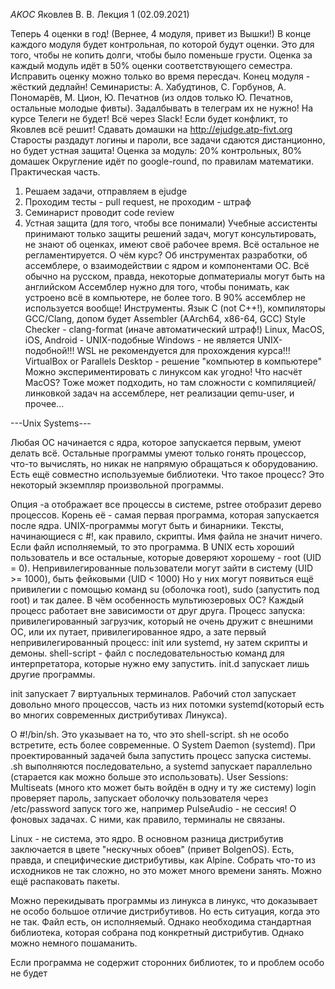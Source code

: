 *AKOC* Яковлев В. В. Лекция 1 (02.09.2021)

Теперь 4 оценки в год! (Вернее, 4 модуля, привет из Вышки!)
В конце каждого модуля будет контрольная, по которой будут оценки. Это для того, чтобы не копить долги, чтобы было поменьше 
грусти. Оценка за каждый модуль идёт в 50% оценки соответствующего семестра. Исправить оценку можно только во время пересдач.
Конец модуля - жёсткий дедлайн!
Семинаристы: А. Хабудтинов, С. Горбунов, А. Пономарёв, М. Цион, Ю. Печатнов (из олдов только Ю. Печатнов, остальные молодые фивты). Задалбывать в телеграм их не нужно! На курсе Телеги не будет! Всё через Slack! Если будет конфликт, то Яковлев всё решит!
Сдавать домашки на http://ejudge.atp-fivt.org
Старосты раздадут логины и пароли, все задачи сдаются дистанционно, но будет устная защита!
Оценка за модуль: 20% контрольных, 80% домашек
Округление идёт по google-round, по правилам математики.
Практическая часть.
1. Решаем задачи, отправляем в ejudge
2. Проходим тесты - pull request, не проходим - штраф
3. Семинарист проводит code review
4. Устная защита (для того, чтобы все понимали)
Учебные ассистенты принимают только защиты решений задач, могут консультировать, не знают об оценках, имеют своё рабочее время. Всё остальное не регламентируется.
О чём курс? Об инструментах разработки, об ассемблере, о взаимодействии с ядром и компонентами ОС.
Всё обычно на русском, правда, некоторые допматериалы могут быть на английском
Ассемблер нужно для того, чтобы понимать, как устроено всё в компьютере, не более того. В 90% ассемблер не используется вообще!
Инструменты. Язык С (not C++!), компиляторы GCC/Clang, допом будет Assembler (AArch64, x86-64, GCC)
Style Checker - clang-format (иначе автоматический штраф!)
Linux, MacOS, iOS, Android - UNIX-подобные
Windows - не является UNIX-подобной!!!
WSL не рекомендуется для прохождения курса!!!
VirtualBox or Parallels Desktop - решение "компьютер в компьютере"
Можно экспериментировать с линуксом как угодно!
Что насчёт MacOS? Тоже может подходить, но там сложности с компиляцией/линковкой задач на ассемблере, нет реализации qemu-user, и прочее...

---Unix Systems---

Любая ОС начинается с ядра, которое запускается первым, умеют делать всё. Остальные программы умеют только гонять процессор, что-то вычислять, но никак не напрямую обращаться к оборудованию. Есть ещё совместно используемые библиотеки.
Что такое процесс? Это некоторый экземпляр произвольной программы.

Опция -a отображает все процессы в системе, pstree отобразит дерево процессов. Корень её - самая первая программа, которая запускается после ядра. 
UNIX-программы могут быть и бинарники. Тексты, начинающиеся с #!, как правило, скрипты. Имя файла не значит ничего. Если файл исполняемый, то это программа.
В UNIX есть хороший пользователь и все остальные, которые доверяют хорошему - root (UID = 0).
Непривилегированные пользователи могут зайти в систему (UID >= 1000), быть фейковыми (UID < 1000)
Но у них могут появиться ещё привилегии с помощью команд su (оболочка root), sudo (запустить под root) и так далее.
В чём особенность мультиюзеровых ОС? Каждый процесс работает вне зависимости от друг друга. 
Процесс запуска: привилегированный загрузчик, который не очень дружит с внешними ОС, или их путает, привилегированное ядро, а зате первый непривилегированный процесс: init или systemd, ну затем скрипты и демоны.
shell-script - файл с последовательностью команд для интерпретатора, которые нужно ему запустить.
init.d запускает лишь другие программы.

init запускает 7 виртуальных терминалов. Рабочий стол запускает довольно много процессов, часть из них потомки systemd(который есть во многих современных дистрибутивах Линукса).

О #!/bin/sh. Это указывает на то, что это shell-script. sh не особо встретите, есть более современные.
О System Daemon (systemd). При проектированный задачей была запустить процесс запуска системы. .sh выполняются последовательно, а systemd запускает параллельно (старается как можно больше это использовать).
User Sessions: Multiseats (много кто может быть войдён в одну и ту же систему)
login проверяет пароль, запускает оболочку пользователя через /etc/password
запуск того же, например PulseAudio - не сессия!
О фоновых задачах. С ними, как правило, терминалы не связаны.

Linux - не система, это ядро. В основном разница дистрибутив заключается в цвете "нескучных обоев" (привет BolgenOS). Есть, правда, и специфические дистрибутивы, как Alpine. Собрать что-то из исходников не так сложно, но это может много времени занять. Можно ещё распаковать пакеты.

Можно перекидывать программы из линукса в линукс, что доказывает не особо большое отличие дистрибутивов.
Но есть ситуация, когда это не так. Файл есть, он исполняемый. Однако необходима стандартная библиотека, которая собрана под конкретный дистрибутив. Однако можно немного пошаманить.

Если программа не содержит сторонних библиотек, то и проблем особо не будет
